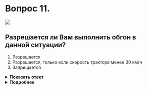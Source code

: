 # Вопрос 11.

![](https://s.drom.ru/i24228/pdd/tickets/2016/1543885368.jpg)

## Разрешается ли Вам выполнить обгон в данной ситуации?

1. Разрешается
2. Разрешается, только если скорость трактора менее 30 км/ч
3. Запрещается

<details>
<summary><b>Показать ответ</b></summary>
Правильный ответ: 1
</details>
<details>
<summary><b>Подробнее</b></summary>
Перед Вами неравнозначный перекресток. Вы находитесь на главной дороге. Правила обгона разрешают в данной ситуации производить обгон любого транспортного средства.
(Пункт 11.4 ПДД)
</details>